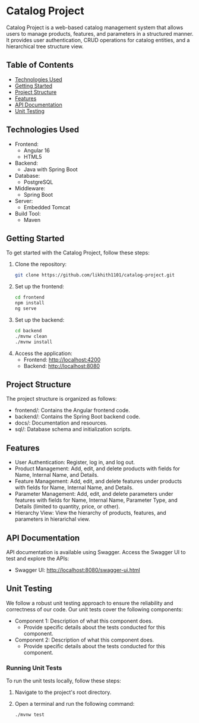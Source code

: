 # Catalog Project

Catalog Project is a web-based catalog management system that allows users to manage products, features, and parameters in a structured manner. It provides user authentication, CRUD operations for catalog entities, and a hierarchical tree structure view.

## Table of Contents

- [Technologies Used](#technologies-used)
- [Getting Started](#getting-started)
- [Project Structure](#project-structure)
- [Features](#features)
- [API Documentation](#api-documentation)
- [Unit Testing](#unit)



## Technologies Used

- Frontend:
  - Angular 16
  - HTML5
- Backend:
  - Java with Spring Boot
- Database:
  - PostgreSQL
- Middleware:
  - Spring Boot
- Server:
  - Embedded Tomcat
- Build Tool:
  - Maven

## Getting Started

To get started with the Catalog Project, follow these steps:

1. Clone the repository:
   ```bash
   git clone https://github.com/likhith1101/catalog-project.git
2. Set up the frontend:
   ```bash
   cd frontend
   npm install
   ng serve
3. Set up the backend:
   ```bash
   cd backend
   ./mvnw clean
   ./mvnw install
4. Access the application:
   * Frontend: [http://localhost:4200](#4200link)
   * Backend: [http://localhost:8080](#8080link)

## Project Structure

The project structure is organized as follows:
  * frontend/: Contains the Angular frontend code.
  * backend/: Contains the Spring Boot backend code.
  * docs/: Documentation and resources.
  * sql/: Database schema and initialization scripts.

## Features

  * User Authentication: Register, log in, and log out.
  * Product Management: Add, edit, and delete products with fields for Name, Internal Name, and Details.
  * Feature Management: Add, edit, and delete features under products with fields for Name, Internal Name, and Details.
  * Parameter Management: Add, edit, and delete parameters under features with fields for Name, Internal Name, Parameter Type, and Details (limited to quantity, price, or other).
  * Hierarchy View: View the hierarchy of products, features, and parameters in hierarichal view.

## API Documentation

API documentation is available using Swagger. Access the Swagger UI to test and explore the APIs:
  - Swagger UI: [http://localhost:8080/swagger-ui.html](http://localhost:8080/swagger-ui/index.html#/)

## Unit Testing

We follow a robust unit testing approach to ensure the reliability and correctness of our code. Our unit tests cover the following components:

- Component 1: Description of what this component does.
  - Provide specific details about the tests conducted for this component.
- Component 2: Description of what this component does.
  - Provide specific details about the tests conducted for this component.
  
### Running Unit Tests

To run the unit tests locally, follow these steps:

1. Navigate to the project's root directory.
2. Open a terminal and run the following command:

   ```bash
   ./mvnw test
   




